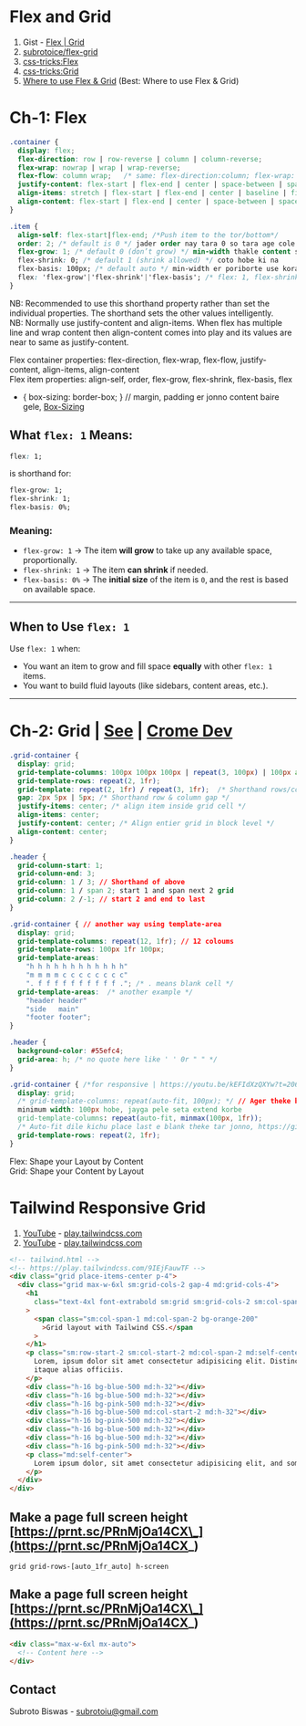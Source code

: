 # Flex and Grid

1. Gist - [Flex | Grid](https://gist.github.com/subrotoice/128411f202c40fd35346d6995102c109) <br >
2. [subrotoice/flex-grid](https://github.com/subrotoice/flex-grid) <br >
3. [css-tricks:Flex](https://css-tricks.com/snippets/css/a-guide-to-flexbox) <br >
4. [css-tricks:Grid](https://css-tricks.com/snippets/css/complete-guide-grid) <br >
5. [Where to use Flex & Grid](https://www.youtube.com/watch?v=18VLSXfsj94) (Best: Where to use Flex & Grid)

# Ch-1: Flex

```css
.container {
  display: flex;
  flex-direction: row | row-reverse | column | column-reverse;
  flex-wrap: nowrap | wrap | wrap-reverse;
  flex-flow: column wrap;   /* same: flex-direction:column; flex-wrap: wrap; */
  justify-content: flex-start | flex-end | center | space-between | space-around | space-evenly | start | end | left | right ... + safe | unsafe;
  align-items: stretch | flex-start | flex-end | center | baseline | first baseline | last baseline | start | end | self-start | self-end + ... safe | unsafe;
  align-content: flex-start | flex-end | center | space-between | space-around | space-evenly | stretch | start | end | baseline | first baseline | last baseline + ... safe | unsafe;
}

.item {
  align-self: flex-start|flex-end; /*Push item to the tor/bottom*/
  order: 2; /* default is 0 */ jader order nay tara 0 so tara age cole asbe
  flex-grow: 1; /* default 0 (don’t grow) */ min-width thakle content space onujayi barbe, Kono item e value 3 thakle onno item theke 3 times barbe
  flex-shrink: 0; /* default 1 (shrink allowed) */ coto hobe ki na
  flex-basis: 100px; /* default auto */ min-width er poriborte use kora valo
  flex: 'flex-grow'|'flex-shrink'|'flex-basis'; /* flex: 1, flex-shrink and flex-basis combined */
}
```

NB: Recommended to use this shorthand property rather than set the individual properties. The shorthand sets the other values intelligently. <br >
NB: Normally use justify-content and align-items. When flex has multiple line and wrap content then align-content comes into play and its values are near to same as justify-content. <br >

Flex container properties: flex-direction, flex-wrap, flex-flow, justify-content, align-items, align-content <br >
Flex item properties: align-self, order, flex-grow, flex-shrink, flex-basis, flex <br >

- { box-sizing: border-box; } // margin, padding er jonno content baire gele, [Box-Sizing](https://www.w3schools.com/css/tryit.asp?filename=trycss3_box-sizing_new)

## What `flex: 1` Means:

```css
flex: 1;
```

is shorthand for:

```css
flex-grow: 1;
flex-shrink: 1;
flex-basis: 0%;
```

### Meaning:

- `flex-grow: 1` → The item **will grow** to take up any available space, proportionally.
- `flex-shrink: 1` → The item **can shrink** if needed.
- `flex-basis: 0%` → The **initial size** of the item is `0`, and the rest is based on available space.

---

## When to Use `flex: 1`

Use `flex: 1` when:

- You want an item to grow and fill space **equally** with other `flex: 1` items.
- You want to build fluid layouts (like sidebars, content areas, etc.).

---

# Ch-2: Grid | [See](https://prnt.sc/7fxv77ak50YY) | [Crome Dev](https://prnt.sc/sWz_wwmrHCov)

```css
.grid-container {
  display: grid;
  grid-template-columns: 100px 100px 100px | repeat(3, 100px) | 100px auto 100px | 1fr 2fr | repeat(3, 1fr); /* All generate 3 columns in different way */
  grid-template-rows: repeat(2, 1fr);
  grid-template: repeat(2, 1fr) / repeat(3, 1fr);  /* Shorthand rows/columns */
  gap: 2px 5px | 5px; /* Shorthand row & column gap */
  justify-items: center; /* align item inside grid cell */
  align-items: center;
  justify-content: center; /* Align entier grid in block level */
  align-content: center;
}

.header {
  grid-column-start: 1;
  grid-column-end: 3;
  grid-column: 1 / 3; // Shorthand of above
  grid-column: 1 / span 2; start 1 and span next 2 grid
  grid-column: 2 /-1; // start 2 and end to last
}

.grid-container { // another way using template-area
  display: grid;
  grid-template-columns: repeat(12, 1fr); // 12 coloums
  grid-template-rows: 100px 1fr 100px;
  grid-template-areas:
    "h h h h h h h h h h h h"
    "m m m m c c c c c c c c"
    ". f f f f f f f f f f ."; /* . means blank cell */
  grid-template-areas:  /* another example */
    "header header"
    "side   main"
    "footer footer";
}

.header {
  background-color: #55efc4;
  grid-area: h; /* no quote here like ' ' 0r " " */
}

.grid-container { /*for responsive | https://youtu.be/kEFIdXzQXYw?t=2062 */
  display: grid;
  /* grid-template-columns: repeat(auto-fit, 100px); */ // Ager theke bole dibo na koyta colom hobe | minimum width: 100px hobe,
  minimum width: 100px hobe, jayga pele seta extend korbe
  grid-template-columns: repeat(auto-fit, minmax(100px, 1fr));
  /* Auto-fit dile kichu place last e blank theke tar jonno, https://github.com/subrotoice/flex-grid/blob/master/grid_10element.html */
  grid-template-rows: repeat(2, 1fr);
}
```

Flex: Shape your Layout by Content <br>
Grid: Shape your Content by Layout

# Tailwind Responsive Grid

1. [YouTube](https://www.youtube.com/watch?v=b-hrxkgkG-s) - [play.tailwindcss.com](https://play.tailwindcss.com/9IEjFauwTF)
2. [YouTube](https://www.youtube.com/watch?v=WJDw1J7FZnE) - [play.tailwindcss.com](https://play.tailwindcss.com/Gnn3B6nBx5)

```html
<!-- tailwind.html -->
<!-- https://play.tailwindcss.com/9IEjFauwTF -->
<div class="grid place-items-center p-4">
  <div class="grid max-w-6xl sm:grid-cols-2 gap-4 md:grid-cols-4">
    <h1
      class="text-4xl font-extrabold sm:grid sm:grid-cols-2 sm:col-span-2 sm:gap-4 md:col-span-3"
    >
      <span class="sm:col-span-1 md:col-span-2 bg-orange-200"
        >Grid layout with Tailwind CSS.</span
      >
    </h1>
    <p class="sm:row-start-2 sm:col-start-2 md:col-span-2 md:self-center">
      Lorem, ipsum dolor sit amet consectetur adipisicing elit. Distinctio hic
      itaque alias officiis.
    </p>
    <div class="h-16 bg-blue-500 md:h-32"></div>
    <div class="h-16 bg-blue-500 md:h-32"></div>
    <div class="h-16 bg-pink-500 md:h-32"></div>
    <div class="h-16 bg-blue-500 md:col-start-2 md:h-32"></div>
    <div class="h-16 bg-pink-500 md:h-32"></div>
    <div class="h-16 bg-blue-500 md:h-32"></div>
    <div class="h-16 bg-blue-500 md:h-32"></div>
    <div class="h-16 bg-pink-500 md:h-32"></div>
    <p class="md:self-center">
      Lorem ipsum dolor, sit amet consectetur adipisicing elit, and some more.
    </p>
  </div>
</div>
```

## Make a page full screen height [https://prnt.sc/PRnMjOa14CX\_](https://prnt.sc/PRnMjOa14CX_)

```
grid grid-rows-[auto_1fr_auto] h-screen
```

## Make a page full screen height [https://prnt.sc/PRnMjOa14CX\_](https://prnt.sc/PRnMjOa14CX_)

```html
<div class="max-w-6xl mx-auto">
  <!-- Content here -->
</div>
```

<!-- CONTACT -->

## Contact

Subroto Biswas - [subrotoiu@gmail.com](mailto:subrotoiu@gmail.com)
